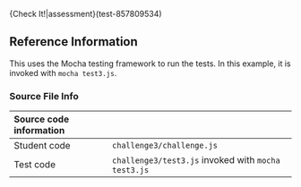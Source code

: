 {Check It!|assessment}(test-857809534)

## Reference Information
This uses the Mocha testing framework to run the tests. In this example, it is invoked with `mocha test3.js`.

### Source File Info

| Source code information|  |
| :------ | :----------- |
| Student code | `challenge3/challenge.js` |
| Test code | `challenge3/test3.js` invoked with `mocha test3.js` |
